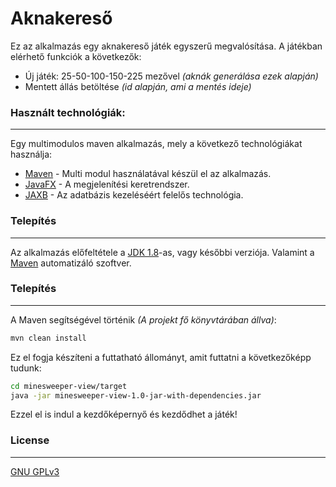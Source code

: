 # Aknakereső

Ez az alkalmazás egy aknakereső játék egyszerű megvalósítása. A játékban elérhető funkciók a következők: 
  - Új játék: 25-50-100-150-225 mezővel *(aknák generálása ezek alapján)*
  - Mentett állás betöltése *(id alapján, ami a mentés ideje)*

### Használt technológiák:
----
Egy multimodulos maven alkalmazás, mely a következő technológiákat használja:

* [Maven] - Multi modul használatával készül el az alkalmazás.
* [JavaFX] - A megjelenítési keretrendszer.
* [JAXB] - Az adatbázis kezeléséért felelős technológia.

### Telepítés
----
Az alkalmazás előfeltétele a [JDK 1.8](http://www.oracle.com/technetwork/java/javase/downloads/jdk8-downloads-2133151.html)-as, vagy későbbi verziója. Valamint a [Maven](https://maven.apache.org/) automatizáló szoftver.

### Telepítés
----
A Maven segítségével történik *(A projekt fő könyvtárában állva)*:

```sh
mvn clean install
```
Ez el fogja készíteni a futtatható állományt, amit futtatni a következőképp tudunk:
```sh
cd minesweeper-view/target
java -jar minesweeper-view-1.0-jar-with-dependencies.jar
```
Ezzel el is indul a kezdőképernyő és kezdődhet a játék!

### License
----
[GNU GPLv3](http://www.gnu.org/licenses/gpl-3.0.html)


   [Maven]: <https://maven.apache.org/>
   [git-repo-url]: <https://github.com/rabai/minesweeper.git>
   [JavaFX]: <http://docs.oracle.com/javase/8/javafx/get-started-tutorial/jfx-overview.htm>
   [JAXB]: <http://www.oracle.com/technetwork/articles/javase/index-140168.html>

